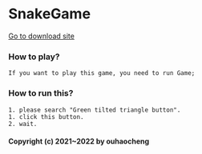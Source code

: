 # SnakeGame

<p>
    <a href="https://github.com/75502881/snake">Go to download site</a>
</p>

### How to play?
    If you want to play this game, you need to run Game;

### How to run this?
    1. please search "Green tilted triangle button".
    1. click this button.
    2. wait.

#### Copyright (c) 2021~2022 by ouhaocheng

